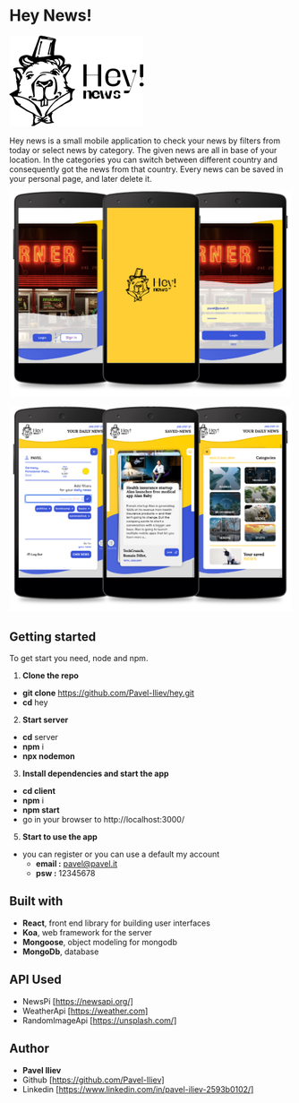 # Hey News!
![](images/logo.png)

Hey news is a small mobile application to check your news by filters from today or select news by category.
The given news are all in base of your location.
In the categories you can switch between different country and consequently got the news from that country.
Every news can be saved in your personal page, and later delete it.

![](images/login.jpg)

![](images/pages.jpg)

## Getting started
To get start you need, node and npm. 

1. **Clone the repo**
  - **git clone** https://github.com/Pavel-Iliev/hey.git
  - **cd** hey
   
2. **Start server**
  - **cd** server
  - **npm** i
  - **npx nodemon**
  
3. **Install dependencies and start the app**
  - **cd client**
  - **npm** i
  - **npm start**
  - go in your browser to http://localhost:3000/  
 

5. **Start to use the app**
  - you can register or you can use a default my account
    - **email :** pavel@pavel.it  
    - **psw :** 12345678
 
 ## Built with
  - **React**, front end library for building user interfaces
  - **Koa**, web framework for the server
  - **Mongoose**, object modeling for mongodb
  - **MongoDb**, database
  
  ## API Used
   - NewsPi [https://newsapi.org/] 
   - WeatherApi [https://weather.com] 
   - RandomImageApi [https://unsplash.com/] 
  
  ## Author
   - **Pavel Iliev**
   - Github [https://github.com/Pavel-Iliev] 
   - Linkedin [https://www.linkedin.com/in/pavel-iliev-2593b0102/] 
  
  
